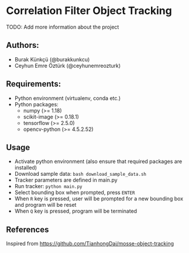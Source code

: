 # Correlation Filter Object Tracking

TODO: Add more information about the project

## Authors:
* Burak Künkçü (@burakkunkcu)
* Ceyhun Emre Öztürk (@ceyhunemreozturk)

## Requirements:
* Python environment (virtualenv, conda etc.)
* Python packages:
    * numpy (>= 1.18)
    * scikit-image (>= 0.18.1)
    * tensorflow (>= 2.5.0)
    * opencv-python (>= 4.5.2.52)

## Usage
* Activate python environment (also ensure that required packages are installed)
* Download sample data: `bash download_sample_data.sh`
* Tracker parameters are defined in main.py
* Run tracker: `python main.py`
* Select bounding box when prompted, press `ENTER`
* When `R` key is pressed, user will be prompted for a new bounding box and program will be reset
* When `Q` key is pressed, program will be terminated

## References
Inspired from https://github.com/TianhongDai/mosse-object-tracking